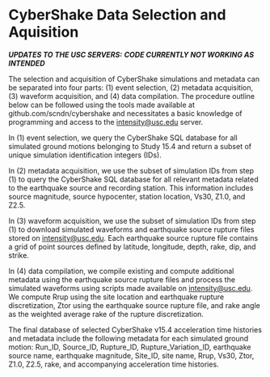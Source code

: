 # CyberShake Data Selection and Aquisition

***UPDATES TO THE USC SERVERS:***
***CODE CURRENTLY NOT WORKING AS INTENDED***

The selection and acquisition of CyberShake simulations and metadata can be separated into four parts: (1) event selection, (2) metadata acquisition, (3) waveform acquisition, and (4) data compilation. The procedure outline below can be followed using the tools made available at github.com/scndn/cybershake and necessitates a basic knowledge of programming and access to the intensity@usc.edu server.

In (1) event selection, we query the CyberShake SQL database for all simulated ground motions belonging to Study 15.4 and return a subset of unique simulation identification integers (IDs).

In (2) metadata acquisition, we use the subset of simulation IDs from step (1) to query the CyberShake SQL database for all relevant metadata related to the earthquake source and recording station. This information includes source magnitude, source hypocenter, station location, Vs30, Z1.0, and Z2.5.

In (3) waveform acquisition, we use the subset of simulation IDs from step (1) to download simulated waveforms and earthquake source rupture files stored on intensity@usc.edu. Each earthquake source rupture file contains a grid of point sources defined by latitude, longitude, depth, rake, dip, and strike.

In (4) data compilation, we compile existing and compute additional metadata using the earthquake source rupture files and process the simulated waveforms using scripts made available on intensity@usc.edu. We compute Rrup using the site location and earthquake rupture discretization, Ztor using the earthquake source rupture file, and rake angle as the weighted average rake of the rupture discretization.

The final database of selected CyberShake v15.4 acceleration time histories and metadata include the following metadata for each simulated ground motion: Run_ID, Source_ID, Rupture_ID, Rupture_Variation_ID, earthquake source name, earthquake magnitude, Site_ID, site name, Rrup, Vs30, Ztor, Z1.0, Z2.5, rake, and accompanying acceleration time histories.

